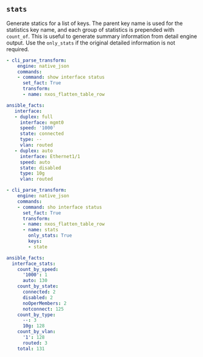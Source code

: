 ## `stats`

Generate statics for a list of keys.  The parent key name is used for the statistics key name, and each group of statistics is prepended with `count_of`. This is useful to generate summary information from detail engine output. Use the `only_stats` if the original detailed information is not required.

```yaml
- cli_parse_transform:
    engine: native_json
    commands:
    - command: show interface status
      set_fact: True
      transform:
      - name: nxos_flatten_table_row

ansible_facts:
   interface:
   - duplex: full
     interface: mgmt0
     speed: '1000'
     state: connected
     type: --
     vlan: routed
   - duplex: auto
     interface: Ethernet1/1
     speed: auto
     state: disabled
     type: 10g
     vlan: routed

- cli_parse_transform:
    engine: native_json
    commands:
    - command: sho interface status
      set_fact: True
      transform:
      - name: nxos_flatten_table_row
      - name: stats
        only_stats: True
        keys:
        - state

ansible_facts:
  interface_stats:
    count_by_speed:
      '1000': 1
      auto: 130
    count_by_state:
      connected: 2
      disabled: 2
      noOperMembers: 2
      notconnect: 125
    count_by_type:
      --: 3
      10g: 128
    count_by_vlan:
      '1': 128
      routed: 3
    total: 131

```
